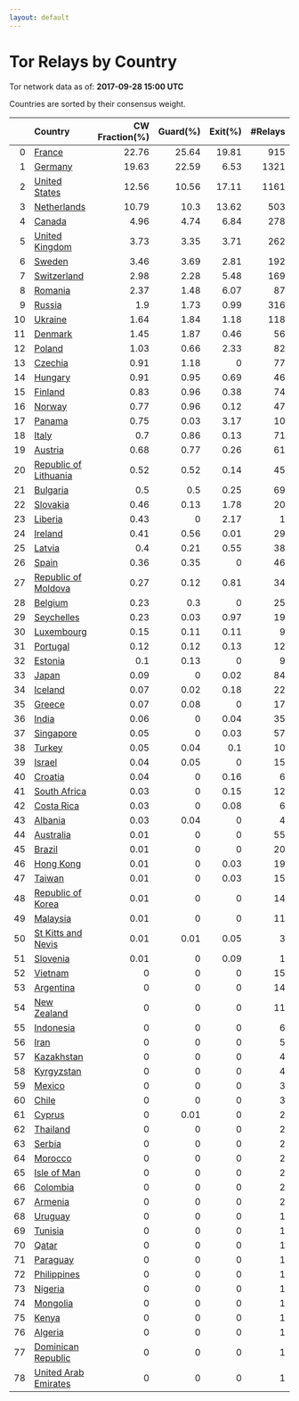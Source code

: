 ```yaml
---
layout: default
---
```



# Tor Relays by Country

Tor network data as of: **2017-09-28 15:00 UTC**

Countries are sorted by their consensus weight.

|    | Country                                                                  |   CW Fraction(%) |   Guard(%) |   Exit(%) |   #Relays |
|---:|:-------------------------------------------------------------------------|-----------------:|-----------:|----------:|----------:|
|  0 | [France](https://atlas.torproject.org/#search/country:fr)                |            22.76 |      25.64 |     19.81 |       915 |
|  1 | [Germany](https://atlas.torproject.org/#search/country:de)               |            19.63 |      22.59 |      6.53 |      1321 |
|  2 | [United States](https://atlas.torproject.org/#search/country:us)         |            12.56 |      10.56 |     17.11 |      1161 |
|  3 | [Netherlands](https://atlas.torproject.org/#search/country:nl)           |            10.79 |      10.3  |     13.62 |       503 |
|  4 | [Canada](https://atlas.torproject.org/#search/country:ca)                |             4.96 |       4.74 |      6.84 |       278 |
|  5 | [United Kingdom](https://atlas.torproject.org/#search/country:gb)        |             3.73 |       3.35 |      3.71 |       262 |
|  6 | [Sweden](https://atlas.torproject.org/#search/country:se)                |             3.46 |       3.69 |      2.81 |       192 |
|  7 | [Switzerland](https://atlas.torproject.org/#search/country:ch)           |             2.98 |       2.28 |      5.48 |       169 |
|  8 | [Romania](https://atlas.torproject.org/#search/country:ro)               |             2.37 |       1.48 |      6.07 |        87 |
|  9 | [Russia](https://atlas.torproject.org/#search/country:ru)                |             1.9  |       1.73 |      0.99 |       316 |
| 10 | [Ukraine](https://atlas.torproject.org/#search/country:ua)               |             1.64 |       1.84 |      1.18 |       118 |
| 11 | [Denmark](https://atlas.torproject.org/#search/country:dk)               |             1.45 |       1.87 |      0.46 |        56 |
| 12 | [Poland](https://atlas.torproject.org/#search/country:pl)                |             1.03 |       0.66 |      2.33 |        82 |
| 13 | [Czechia](https://atlas.torproject.org/#search/country:cz)               |             0.91 |       1.18 |      0    |        77 |
| 14 | [Hungary](https://atlas.torproject.org/#search/country:hu)               |             0.91 |       0.95 |      0.69 |        46 |
| 15 | [Finland](https://atlas.torproject.org/#search/country:fi)               |             0.83 |       0.96 |      0.38 |        74 |
| 16 | [Norway](https://atlas.torproject.org/#search/country:no)                |             0.77 |       0.96 |      0.12 |        47 |
| 17 | [Panama](https://atlas.torproject.org/#search/country:pa)                |             0.75 |       0.03 |      3.17 |        10 |
| 18 | [Italy](https://atlas.torproject.org/#search/country:it)                 |             0.7  |       0.86 |      0.13 |        71 |
| 19 | [Austria](https://atlas.torproject.org/#search/country:at)               |             0.68 |       0.77 |      0.26 |        61 |
| 20 | [Republic of Lithuania](https://atlas.torproject.org/#search/country:lt) |             0.52 |       0.52 |      0.14 |        45 |
| 21 | [Bulgaria](https://atlas.torproject.org/#search/country:bg)              |             0.5  |       0.5  |      0.25 |        69 |
| 22 | [Slovakia](https://atlas.torproject.org/#search/country:sk)              |             0.46 |       0.13 |      1.78 |        20 |
| 23 | [Liberia](https://atlas.torproject.org/#search/country:lr)               |             0.43 |       0    |      2.17 |         1 |
| 24 | [Ireland](https://atlas.torproject.org/#search/country:ie)               |             0.41 |       0.56 |      0.01 |        29 |
| 25 | [Latvia](https://atlas.torproject.org/#search/country:lv)                |             0.4  |       0.21 |      0.55 |        38 |
| 26 | [Spain](https://atlas.torproject.org/#search/country:es)                 |             0.36 |       0.35 |      0    |        46 |
| 27 | [Republic of Moldova](https://atlas.torproject.org/#search/country:md)   |             0.27 |       0.12 |      0.81 |        34 |
| 28 | [Belgium](https://atlas.torproject.org/#search/country:be)               |             0.23 |       0.3  |      0    |        25 |
| 29 | [Seychelles](https://atlas.torproject.org/#search/country:sc)            |             0.23 |       0.03 |      0.97 |        19 |
| 30 | [Luxembourg](https://atlas.torproject.org/#search/country:lu)            |             0.15 |       0.11 |      0.11 |         9 |
| 31 | [Portugal](https://atlas.torproject.org/#search/country:pt)              |             0.12 |       0.12 |      0.13 |        12 |
| 32 | [Estonia](https://atlas.torproject.org/#search/country:ee)               |             0.1  |       0.13 |      0    |         9 |
| 33 | [Japan](https://atlas.torproject.org/#search/country:jp)                 |             0.09 |       0    |      0.02 |        84 |
| 34 | [Iceland](https://atlas.torproject.org/#search/country:is)               |             0.07 |       0.02 |      0.18 |        22 |
| 35 | [Greece](https://atlas.torproject.org/#search/country:gr)                |             0.07 |       0.08 |      0    |        17 |
| 36 | [India](https://atlas.torproject.org/#search/country:in)                 |             0.06 |       0    |      0.04 |        35 |
| 37 | [Singapore](https://atlas.torproject.org/#search/country:sg)             |             0.05 |       0    |      0.03 |        57 |
| 38 | [Turkey](https://atlas.torproject.org/#search/country:tr)                |             0.05 |       0.04 |      0.1  |        10 |
| 39 | [Israel](https://atlas.torproject.org/#search/country:il)                |             0.04 |       0.05 |      0    |        15 |
| 40 | [Croatia](https://atlas.torproject.org/#search/country:hr)               |             0.04 |       0    |      0.16 |         6 |
| 41 | [South Africa](https://atlas.torproject.org/#search/country:za)          |             0.03 |       0    |      0.15 |        12 |
| 42 | [Costa Rica](https://atlas.torproject.org/#search/country:cr)            |             0.03 |       0    |      0.08 |         6 |
| 43 | [Albania](https://atlas.torproject.org/#search/country:al)               |             0.03 |       0.04 |      0    |         4 |
| 44 | [Australia](https://atlas.torproject.org/#search/country:au)             |             0.01 |       0    |      0    |        55 |
| 45 | [Brazil](https://atlas.torproject.org/#search/country:br)                |             0.01 |       0    |      0    |        20 |
| 46 | [Hong Kong](https://atlas.torproject.org/#search/country:hk)             |             0.01 |       0    |      0.03 |        19 |
| 47 | [Taiwan](https://atlas.torproject.org/#search/country:tw)                |             0.01 |       0    |      0.03 |        15 |
| 48 | [Republic of Korea](https://atlas.torproject.org/#search/country:kr)     |             0.01 |       0    |      0    |        14 |
| 49 | [Malaysia](https://atlas.torproject.org/#search/country:my)              |             0.01 |       0    |      0    |        11 |
| 50 | [St Kitts and Nevis](https://atlas.torproject.org/#search/country:kn)    |             0.01 |       0.01 |      0.05 |         3 |
| 51 | [Slovenia](https://atlas.torproject.org/#search/country:si)              |             0.01 |       0    |      0.09 |         1 |
| 52 | [Vietnam](https://atlas.torproject.org/#search/country:vn)               |             0    |       0    |      0    |        15 |
| 53 | [Argentina](https://atlas.torproject.org/#search/country:ar)             |             0    |       0    |      0    |        14 |
| 54 | [New Zealand](https://atlas.torproject.org/#search/country:nz)           |             0    |       0    |      0    |        11 |
| 55 | [Indonesia](https://atlas.torproject.org/#search/country:id)             |             0    |       0    |      0    |         6 |
| 56 | [Iran](https://atlas.torproject.org/#search/country:ir)                  |             0    |       0    |      0    |         5 |
| 57 | [Kazakhstan](https://atlas.torproject.org/#search/country:kz)            |             0    |       0    |      0    |         4 |
| 58 | [Kyrgyzstan](https://atlas.torproject.org/#search/country:kg)            |             0    |       0    |      0    |         4 |
| 59 | [Mexico](https://atlas.torproject.org/#search/country:mx)                |             0    |       0    |      0    |         3 |
| 60 | [Chile](https://atlas.torproject.org/#search/country:cl)                 |             0    |       0    |      0    |         3 |
| 61 | [Cyprus](https://atlas.torproject.org/#search/country:cy)                |             0    |       0.01 |      0    |         2 |
| 62 | [Thailand](https://atlas.torproject.org/#search/country:th)              |             0    |       0    |      0    |         2 |
| 63 | [Serbia](https://atlas.torproject.org/#search/country:rs)                |             0    |       0    |      0    |         2 |
| 64 | [Morocco](https://atlas.torproject.org/#search/country:ma)               |             0    |       0    |      0    |         2 |
| 65 | [Isle of Man](https://atlas.torproject.org/#search/country:im)           |             0    |       0    |      0    |         2 |
| 66 | [Colombia](https://atlas.torproject.org/#search/country:co)              |             0    |       0    |      0    |         2 |
| 67 | [Armenia](https://atlas.torproject.org/#search/country:am)               |             0    |       0    |      0    |         2 |
| 68 | [Uruguay](https://atlas.torproject.org/#search/country:uy)               |             0    |       0    |      0    |         1 |
| 69 | [Tunisia](https://atlas.torproject.org/#search/country:tn)               |             0    |       0    |      0    |         1 |
| 70 | [Qatar](https://atlas.torproject.org/#search/country:qa)                 |             0    |       0    |      0    |         1 |
| 71 | [Paraguay](https://atlas.torproject.org/#search/country:py)              |             0    |       0    |      0    |         1 |
| 72 | [Philippines](https://atlas.torproject.org/#search/country:ph)           |             0    |       0    |      0    |         1 |
| 73 | [Nigeria](https://atlas.torproject.org/#search/country:ng)               |             0    |       0    |      0    |         1 |
| 74 | [Mongolia](https://atlas.torproject.org/#search/country:mn)              |             0    |       0    |      0    |         1 |
| 75 | [Kenya](https://atlas.torproject.org/#search/country:ke)                 |             0    |       0    |      0    |         1 |
| 76 | [Algeria](https://atlas.torproject.org/#search/country:dz)               |             0    |       0    |      0    |         1 |
| 77 | [Dominican Republic](https://atlas.torproject.org/#search/country:do)    |             0    |       0    |      0    |         1 |
| 78 | [United Arab Emirates](https://atlas.torproject.org/#search/country:ae)  |             0    |       0    |      0    |         1 |